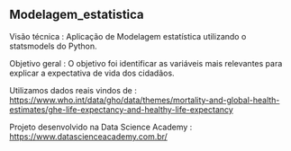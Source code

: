 ## Modelagem_estatistica

Visão técnica : Aplicação de Modelagem estatística utilizando o statsmodels do Python.

Objetivo geral : O objetivo foi identificar as variáveis mais relevantes para explicar a expectativa de vida dos cidadãos.

Utilizamos dados reais vindos de : https://www.who.int/data/gho/data/themes/mortality-and-global-health-estimates/ghe-life-expectancy-and-healthy-life-expectancy

Projeto desenvolvido na Data Science Academy : https://www.datascienceacademy.com.br/
